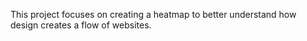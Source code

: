 This project focuses on creating a heatmap to better understand how design creates a flow of websites.
